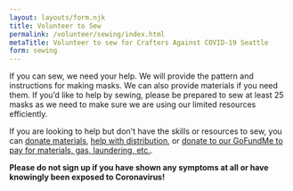 ```yaml
---
layout: layouts/form.njk
title: Volunteer to Sew
permalink: /volunteer/sewing/index.html
metaTitle: Volunteer to sew for Crafters Against COVID-19 Seattle
form: sewing
---
```


If you can sew, we need your help. We will provide the pattern and instructions for making masks. We can also provide materials if you need them. If you’d like to help by sewing, please be prepared to sew at least 25 masks as we need to make sure we are using our limited resources efficiently.

If you are looking to help but don't have the skills or resources to sew, you can [donate materials](/volunteer/donate/), [help with distribution](/volunteer/logistics/), or [donate to our GoFundMe to pay for materials, gas, laundering, etc.](https://www.gofundme.com/f/crafters-against-covid19-seattle).

**Please do not sign up if you have shown any symptoms at all or have knowingly been exposed to Coronavirus!**
